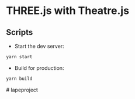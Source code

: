 # THREE.js with Theatre.js

## Scripts

- Start the dev server:

```bash
yarn start
```

- Build for production:

```bash
yarn build
```
#   l a p e p r o j e c t  
 